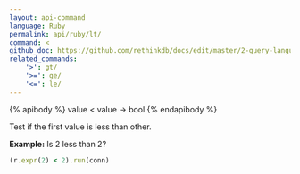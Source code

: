 ```yaml
---
layout: api-command 
language: Ruby
permalink: api/ruby/lt/
command: <
github_doc: https://github.com/rethinkdb/docs/edit/master/2-query-language/api/ruby/math-and-logic/lt.md
related_commands:
    '>': gt/
    '>=': ge/
    '<=': le/
---
```


{% apibody %}
value < value &rarr; bool
{% endapibody %}

Test if the first value is less than other.

__Example:__ Is 2 less than 2?

```rb
(r.expr(2) < 2).run(conn)
```


